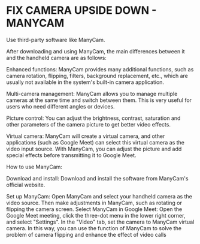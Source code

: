 # FIX CAMERA UPSIDE DOWN - MANYCAM
Use third-party software like ManyCam.

After downloading and using ManyCam, the main differences between it and the handheld camera are as follows:

Enhanced functions:
ManyCam provides many additional functions, such as camera rotation, flipping, filters, background replacement, etc., which are usually not available in the system's built-in camera application.

Multi-camera management:
ManyCam allows you to manage multiple cameras at the same time and switch between them. This is very useful for users who need different angles or devices.

Picture control:
You can adjust the brightness, contrast, saturation and other parameters of the camera picture to get better video effects.

Virtual camera:
ManyCam will create a virtual camera, and other applications (such as Google Meet) can select this virtual camera as the video input source. With ManyCam, you can adjust the picture and add special effects before transmitting it to Google Meet.

How to use ManyCam:

Download and install:
Download and install the software from ManyCam's official website.

Set up ManyCam:
Open ManyCam and select your handheld camera as the video source.  Then make adjustments in ManyCam, such as rotating or flipping the camera screen.
Select ManyCam in Google Meet:
Open the Google Meet meeting, click the three-dot menu in the lower right corner, and select "Settings".
In the "Video" tab, set the camera to ManyCam virtual camera.
In this way, you can use the function of ManyCam to solve the problem of camera flipping and enhance the effect of video calls
